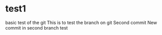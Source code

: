 # test1
basic test of the git
This is to test the branch on git
Second commit 
New commit in second branch test
